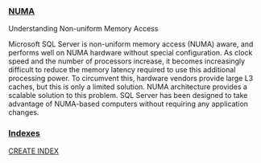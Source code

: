 ### [NUMA](https://technet.microsoft.com/en-us/library/ms178144(v=sql.105).aspx)
Understanding Non-uniform Memory Access

Microsoft SQL Server is non-uniform memory access (NUMA) aware, and performs well on NUMA hardware without special configuration. As clock speed and the number of processors increase, it becomes increasingly difficult to reduce the memory latency required to use this additional processing power. To circumvent this, hardware vendors provide large L3 caches, but this is only a limited solution. NUMA architecture provides a scalable solution to this problem. SQL Server has been designed to take advantage of NUMA-based computers without requiring any application changes.


### [Indexes](https://www.tutorialspoint.com/sql/sql-indexes.htm)

[CREATE INDEX](https://msdn.microsoft.com/ru-ru/library/ms188783.aspx)
